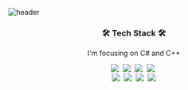 ![header](https://capsule-render.vercel.app/api?type=waving&color=gradient&height=400&section=header&text=Hi!%20I'm%20JungJun&fontSize=90&animation=fadeIn&fontAlignY=38&desc=Being%20a%20%20%20%20%20%20Devloper&descAlignY=51&descAlign=80)


<h3 align="center">🛠 Tech Stack 🛠</h3>
<p align="center">
I'm focusing on C# and C++
<p align="center">
  <img src="https://img.shields.io/badge/c-%2300599C.svg?style=for-the-badge&logo=c&logoColor=white"/></a>&nbsp
  <img src="https://img.shields.io/badge/c%23-%23239120.svg?style=for-the-badge&logo=c-sharp&logoColor=white"/></a>&nbsp
  <img src="https://img.shields.io/badge/c++-%2300599C.svg?style=for-the-badge&logo=c%2B%2B&logoColor=white"/></a>&nbsp 
  <img src="https://img.shields.io/badge/java-%23ED8B00.svg?style=for-the-badge&logo=java&logoColor=white"/></a>&nbsp
  <br>
  <img src="https://img.shields.io/badge/python-3670A0?style=for-the-badge&logo=python&logoColor=ffdd54"/></a>&nbsp 
  <img src="https://img.shields.io/badge/html-%23E34F26.svg?style=for-the-badge&logo=html5&logoColor=white"/></a>&nbsp 
  <img src="https://img.shields.io/badge/css-%231572B6.svg?style=for-the-badge&logo=css3&logoColor=white"/></a>&nbsp 
  <img src="https://img.shields.io/badge/javascript-%23323330.svg?style=for-the-badge&logo=javascript&logoColor=%23F7DF1E"> 
  <br>

<br>
